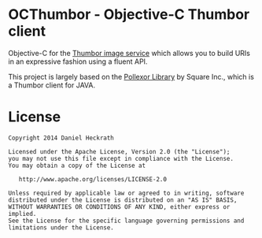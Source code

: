 OCThumbor - Objective-C Thumbor client
=========

Objective-C for the [Thumbor image service][1] which allows you to build URIs
in an expressive fashion using a fluent API.

This project is largely based on the [Pollexor Library][2] by Square Inc., which is a Thumbor client for JAVA.

License
=======

    Copyright 2014 Daniel Heckrath

    Licensed under the Apache License, Version 2.0 (the "License");
    you may not use this file except in compliance with the License.
    You may obtain a copy of the License at

       http://www.apache.org/licenses/LICENSE-2.0

    Unless required by applicable law or agreed to in writing, software
    distributed under the License is distributed on an "AS IS" BASIS,
    WITHOUT WARRANTIES OR CONDITIONS OF ANY KIND, either express or implied.
    See the License for the specific language governing permissions and
    limitations under the License.

[1]: https://github.com/globocom/thumbor
[2]: http://square.github.io/pollexor/
